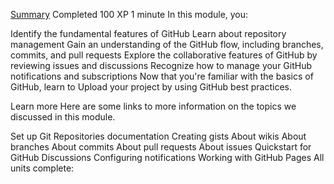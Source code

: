 [Summary](https://learn.microsoft.com/en-us/training/modules/introduction-to-github/8-summary)
Completed
100 XP
1 minute
In this module, you:

Identify the fundamental features of GitHub
Learn about repository management
Gain an understanding of the GitHub flow, including branches, commits, and pull requests
Explore the collaborative features of GitHub by reviewing issues and discussions
Recognize how to manage your GitHub notifications and subscriptions
Now that you're familiar with the basics of GitHub, learn to Upload your project by using GitHub best practices.

Learn more
Here are some links to more information on the topics we discussed in this module.

Set up Git
Repositories documentation
Creating gists
About wikis
About branches
About commits
About pull requests
About issues
Quickstart for GitHub Discussions
Configuring notifications
Working with GitHub Pages
All units complete:
